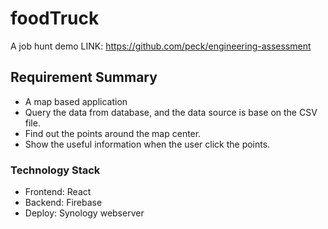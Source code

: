 # foodTruck
A job hunt demo
LINK: https://github.com/peck/engineering-assessment

## Requirement Summary

* A map based application
* Query the data from database, and the data source is base on the CSV file.
* Find out the points around the map center.
* Show the useful information when the user click the points.

### Technology Stack

* Frontend: React
* Backend: Firebase
* Deploy: Synology webserver

